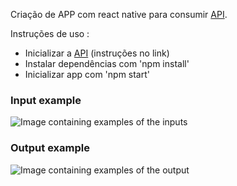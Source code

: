 Criação de APP com react native para consumir <a href="https://github.com/RafaelCostaF/API-Emprestimo">API</a>. 

Instruções de uso : 
- Inicializar a <a href="https://github.com/RafaelCostaF/API-Emprestimo">API</a> (instruções no link)
- Instalar dependências com 'npm install'
- Inicializar app com 'npm start'


<h3>Input example</h3>
 
 ![Image containing examples of the inputs]('./img/Capture-inputs.png')


<h3>Output example</h3>
 
 ![Image containing examples of the output]('./img/Capture-results.png')